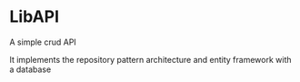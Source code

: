 # LibAPI
A simple crud API 

It implements the repository pattern architecture and entity framework with a database

